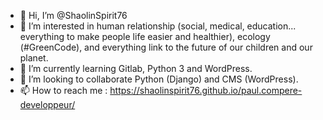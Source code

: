 - 👋 Hi, I’m @ShaolinSpirit76 
- 👀 I’m interested in human relationship (social, medical, education... everything to make people life easier and healthier), ecology (#GreenCode), and everything link to the future of our children and our planet.
- 🌱 I’m currently learning Gitlab, Python 3 and WordPress.
- 💞️ I’m looking to collaborate Python (Django) and CMS (WordPress).
- 📫 How to reach me : https://shaolinspirit76.github.io/paul.compere-developpeur/

<!---
ShaolinSpirit76/ShaolinSpirit76 is a ✨ special ✨ repository because its `README.md` (this file) appears on your GitHub profile.
You can click the Preview link to take a look at your changes.
--->

